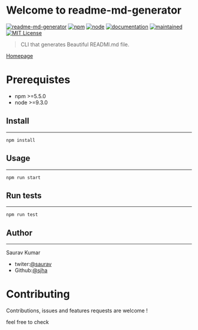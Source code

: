 # Welcome to readme-md-generator
[![readme-md-generator](https://img.shields.io/badge/version-0.5.0-blue.svg)](https://security.snyk.io/package/npm/readme-md-generator/0.5.0)
[![npm](https://img.shields.io/badge/npm->=5.5.0-blue.svg)](https://www.npmjs.com/package/npm/v/5.5.0)
[![node](https://img.shields.io/badge/node->=9.3.0-blue.svg)](https://nodejs.org/en/blog/release/v9.3.0)
[![documentation](https://img.shields.io/badge/documentation-yes-deepgreen.svg)](https://choosealicense.com/licenses/mit/)
[![maintained](https://img.shields.io/badge/Maintained-yes-green.svg)](https://choosealicense.com/licenses/mit/)
[![MIT License](https://img.shields.io/badge/License-MIT-yellow.svg)](https://choosealicense.com/licenses/mit/)

>CLI that generates Beautiful READMI.md file.

[Homepage]()

# Prerequistes
 * npm >=5.5.0
 * node >=9.3.0

## **Install**
___
```
npm install
```
## **Usage**
___

```
npm run start
```
## **Run tests**
___
```
npm run test
```
## **Author**
___
Saurav Kumar
* twiter:[@saurav](https://twitter.com/Sauravjha24)
* Github:[@sjha](https://github.com/sjha24)

# **Contributing**
Contributions, issues and features requests are welcome !

feel free to check